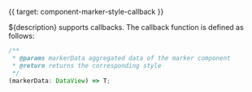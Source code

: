 {{ target: component-marker-style-callback }}

<!-- StyleCallback -->

${description} supports callbacks. The callback function is defined as follows:

```ts
/**
 * @params markerData aggregated data of the marker component
 * @return returns the corresponding style
 */
(markerData: DataView) => T;
```

